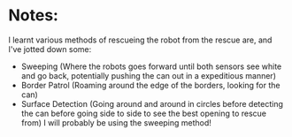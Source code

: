 # Notes:
I learnt various methods of rescueing the robot from
the rescue are, and I've jotted down some:
* Sweeping (Where the robots goes forward until both sensors see white and go back, potentially
pushing the can out in a expeditious manner)
* Border Patrol (Roaming around the edge of the borders, looking for the can)
* Surface Detection (Going around and around in circles before detecting the can before going side to side to
see the best opening to rescue from)
I will probably be using the sweeping method!

